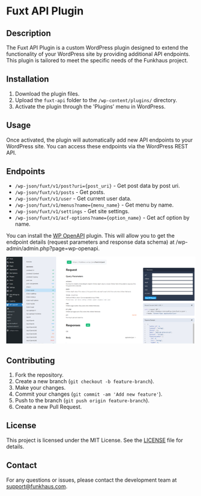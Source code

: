# Fuxt API Plugin

## Description

The Fuxt API Plugin is a custom WordPress plugin designed to extend the functionality of your WordPress site by providing additional API endpoints. This plugin is tailored to meet the specific needs of the Funkhaus project.

## Installation

1. Download the plugin files.
2. Upload the `fuxt-api` folder to the `/wp-content/plugins/` directory.
3. Activate the plugin through the 'Plugins' menu in WordPress.

## Usage

Once activated, the plugin will automatically add new API endpoints to your WordPress site. You can access these endpoints via the WordPress REST API.

## Endpoints

-   `/wp-json/fuxt/v1/post?uri={post_uri}` - Get post data by post uri.
-   `/wp-json/fuxt/v1/posts` - Get posts.
-   `/wp-json/fuxt/v1/user` - Get current user data.
-   `/wp-json/fuxt/v1/menus?name={menu_name}` - Get menu by name.
-   `/wp-json/fuxt/v1/settings` - Get site settings.
-   `/wp-json/fuxt/v1/acf-options?name={option_name}` - Get acf option by name.

You can install the [WP OpenAPI](https://wordpress.org/plugins/wp-openapi/) plugin. This will allow you to get the endpoint details (request parameters and response data schema) at /wp-admin/admin.php?page=wp-openapi.

![screenshot](fuxt-api.png)

## Contributing

1. Fork the repository.
2. Create a new branch (`git checkout -b feature-branch`).
3. Make your changes.
4. Commit your changes (`git commit -am 'Add new feature'`).
5. Push to the branch (`git push origin feature-branch`).
6. Create a new Pull Request.

## License

This project is licensed under the MIT License. See the [LICENSE](LICENSE) file for details.

## Contact

For any questions or issues, please contact the development team at [support@funkhaus.com](mailto:support@funkhaus.com).

